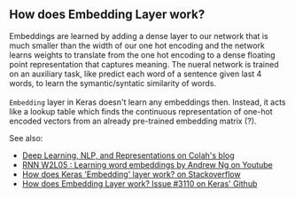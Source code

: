 How does Embedding Layer work?
------------------------------
Embeddings are learned by adding a dense layer to our network that is much smaller than the width of our one hot encoding and the network learns weights to translate from the one hot encoding to a dense floating point representation that captures meaning. The nueral network is trained on an auxiliary task, like predict each word of a sentence given last 4 words, to learn the symantic/syntatic similarity of words.\
\
`Embedding` layer in Keras doesn't learn any embeddings then. Instead, it acts like a lookup table which finds the continuous representation of one-hot encoded vectors from an already pre-trained embedding matrix (?).

See also:
 - [Deep Learning, NLP, and Representations on Colah's blog](http://colah.github.io/posts/2014-07-NLP-RNNs-Representations/)
 - [RNN W2L05 : Learning word embeddings by Andrew Ng on Youtube](https://www.youtube.com/watch?v=xtPXjvwCt64)
 - [How does Keras 'Embedding' layer work? on Stackoverflow](https://stats.stackexchange.com/a/305032)
 - [How does Embedding Layer work? Issue #3110 on Keras' Github](https://github.com/keras-team/keras/issues/3110#issuecomment-345153450)
